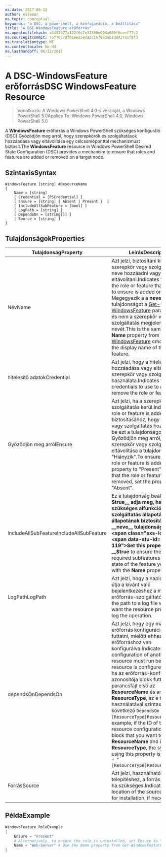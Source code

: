 ```yaml
---
ms.date: 2017-06-12
author: eslesar
ms.topic: conceptual
keywords: "a DSC, a powershell, a konfiguráció, a beállítása"
title: "A DSC-WindowsFeature erőforrás"
ms.openlocfilehash: a3433577a122f6c7e31360e094a089f6ceef77c2
ms.sourcegitcommit: 75f70c7df01eea5e7a2c16f9a3ab1dd437a1f8fd
ms.translationtype: MT
ms.contentlocale: hu-HU
ms.lasthandoff: 06/12/2017
---
```

# <a name="dsc-windowsfeature-resource"></a><span data-ttu-id="e5754-103">A DSC-WindowsFeature erőforrás</span><span class="sxs-lookup"><span data-stu-id="e5754-103">DSC WindowsFeature Resource</span></span>

> <span data-ttu-id="e5754-104">Vonatkozik: A Windows PowerShell 4.0-s verzióját, a Windows PowerShell 5.0</span><span class="sxs-lookup"><span data-stu-id="e5754-104">Applies To: Windows PowerShell 4.0, Windows PowerShell 5.0</span></span>

<span data-ttu-id="e5754-105">A **WindowsFeature** erőforrás a Windows PowerShell szükséges konfiguráló (DSC) Győződjön meg arról, hogy szerepkörök és szolgáltatások hozzáadása vagy eltávolítása egy célcsomóponttal mechanizmust biztosít.</span><span class="sxs-lookup"><span data-stu-id="e5754-105">The **WindowsFeature** resource in Windows PowerShell Desired State Configuration (DSC) provides a mechanism to ensure that roles and features are added or removed on a target node.</span></span>

## <a name="syntax"></a><span data-ttu-id="e5754-106">Szintaxis</span><span class="sxs-lookup"><span data-stu-id="e5754-106">Syntax</span></span>

```
WindowsFeature [string] #ResourceName
{
    Name = [string]
    [ Credential = [PSCredential] ]
    [ Ensure = [string] { Absent | Present }  ]
    [ IncludeAllSubFeature = [bool] ]
    [ LogPath = [string] ]
    [ DependsOn = [string[]] ]
    [ Source = [string] ]
}
```

## <a name="properties"></a><span data-ttu-id="e5754-107">Tulajdonságok</span><span class="sxs-lookup"><span data-stu-id="e5754-107">Properties</span></span>

|  <span data-ttu-id="e5754-108">Tulajdonság</span><span class="sxs-lookup"><span data-stu-id="e5754-108">Property</span></span>  |  <span data-ttu-id="e5754-109">Leírás</span><span class="sxs-lookup"><span data-stu-id="e5754-109">Description</span></span>   | 
|---|---| 
| <span data-ttu-id="e5754-110">Név</span><span class="sxs-lookup"><span data-stu-id="e5754-110">Name</span></span>| <span data-ttu-id="e5754-111">Azt jelzi, biztosítani kívánt szerepkör vagy szolgáltatás neve hozzáadni vagy eltávolítani.</span><span class="sxs-lookup"><span data-stu-id="e5754-111">Indicates the name of the role or feature that you want to ensure is added or removed.</span></span> <span data-ttu-id="e5754-112">Megegyezik a a __neve__ tulajdonságot a [Get-WindowsFeature](https://technet.microsoft.com/en-us/library/jj205469.aspx) parancsmagot, és nem a szerepkör vagy szolgáltatás megjelenített nevét.</span><span class="sxs-lookup"><span data-stu-id="e5754-112">This is the same as the __Name__ property from the [Get-WindowsFeature](https://technet.microsoft.com/en-us/library/jj205469.aspx) cmdlet, and not the display name of the role or feature.</span></span>| 
| <span data-ttu-id="e5754-113">hitelesítő adatok</span><span class="sxs-lookup"><span data-stu-id="e5754-113">Credential</span></span>| <span data-ttu-id="e5754-114">Azt jelzi, hogy a hitelesítő adatok hozzáadása vagy eltávolítása a szerepkör vagy szolgáltatás használata.</span><span class="sxs-lookup"><span data-stu-id="e5754-114">Indicates the credentials to use to add or remove the role or feature.</span></span>| 
| <span data-ttu-id="e5754-115">Győződjön meg arról</span><span class="sxs-lookup"><span data-stu-id="e5754-115">Ensure</span></span>| <span data-ttu-id="e5754-116">Azt jelzi, ha a szerepkör vagy szolgáltatás kerül.</span><span class="sxs-lookup"><span data-stu-id="e5754-116">Indicates if the role or feature is added.</span></span> <span data-ttu-id="e5754-117">Annak biztosításához, hogy a szerepkör vagy szolgáltatás hozzá, állítsa be ezt a tulajdonságot "Elérhető" Győződjön meg arról, hogy a szerepkör vagy szolgáltatás eltávolítása a tulajdonság értéke "Hiányzik".</span><span class="sxs-lookup"><span data-stu-id="e5754-117">To ensure that the role or feature is added, set this property to "Present" To ensure that the role or feature is removed, set the property to "Absent".</span></span>| 
| <span data-ttu-id="e5754-118">IncludeAllSubFeature</span><span class="sxs-lookup"><span data-stu-id="e5754-118">IncludeAllSubFeature</span></span>| <span data-ttu-id="e5754-119">Ez a tulajdonság beállítása __$true__ adja meg, ha az összes szükséges alfunkció és a szolgáltatás állapotának állapotának biztosításához a __neve__ tulajdonság.</span><span class="sxs-lookup"><span data-stu-id="e5754-119">Set this property to __$true__ to ensure the state of all required subfeatures with the state of the feature you specify with the __Name__ property.</span></span>| 
| <span data-ttu-id="e5754-120">LogPath</span><span class="sxs-lookup"><span data-stu-id="e5754-120">LogPath</span></span>| <span data-ttu-id="e5754-121">Azt jelzi, hogy a naplófájl elérési útja a kívánt való bejelentkezéshez a műveletet az erőforrás-szolgáltató.</span><span class="sxs-lookup"><span data-stu-id="e5754-121">Indicates the path to a log file where you want the resource provider to log the operation.</span></span>| 
| <span data-ttu-id="e5754-122">dependsOn</span><span class="sxs-lookup"><span data-stu-id="e5754-122">DependsOn</span></span>| <span data-ttu-id="e5754-123">Azt jelzi, hogy egy másik erőforrás konfigurációjának kell futtatni, mielőtt ehhez az erőforráshoz van konfigurálva.</span><span class="sxs-lookup"><span data-stu-id="e5754-123">Indicates that the configuration of another resource must run before this resource is configured.</span></span> <span data-ttu-id="e5754-124">Például, ha az erőforrás-konfiguráció azonosítója blokk futtatni kívánt parancsfájl első az __ResourceName__ és annak típusa __ResourceType__, az e tulajdonság használatával szintaxisa a következő `DependsOn = "[ResourceType]ResourceName"`.</span><span class="sxs-lookup"><span data-stu-id="e5754-124">For example, if the ID of the resource configuration script block that you want to run first is __ResourceName__ and its type is __ResourceType__, the syntax for using this property is `DependsOn = "[ResourceType]ResourceName"`.</span></span>| 
| <span data-ttu-id="e5754-125">Forrás</span><span class="sxs-lookup"><span data-stu-id="e5754-125">Source</span></span>| <span data-ttu-id="e5754-126">Azt jelzi, használható a telepítéshez, a forrás-fájl helyét, ha szükséges.</span><span class="sxs-lookup"><span data-stu-id="e5754-126">Indicates the location of the source file to use for installation, if necessary.</span></span>| 

## <a name="example"></a><span data-ttu-id="e5754-127">Példa</span><span class="sxs-lookup"><span data-stu-id="e5754-127">Example</span></span>
```powershell
WindowsFeature RoleExample
{
    Ensure = "Present" 
    # Alternatively, to ensure the role is uninstalled, set Ensure to "Absent"
    Name = "Web-Server" # Use the Name property from Get-WindowsFeature  
}
```


